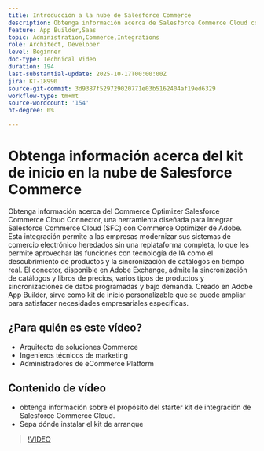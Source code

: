 ```yaml
---
title: Introducción a la nube de Salesforce Commerce
description: Obtenga información acerca de Salesforce Commerce Cloud con Adobe Commerce Optimizer mediante el conector SFC.
feature: App Builder,Saas
topic: Administration,Commerce,Integrations
role: Architect, Developer
level: Beginner
doc-type: Technical Video
duration: 194
last-substantial-update: 2025-10-17T00:00:00Z
jira: KT-18990
source-git-commit: 3d9387f529729020771e03b5162404af19ed6329
workflow-type: tm+mt
source-wordcount: '154'
ht-degree: 0%

---
```



# Obtenga información acerca del kit de inicio en la nube de Salesforce Commerce

Obtenga información acerca del Commerce Optimizer Salesforce Commerce Cloud Connector, una herramienta diseñada para integrar Salesforce Commerce Cloud (SFC) con Commerce Optimizer de Adobe. Esta integración permite a las empresas modernizar sus sistemas de comercio electrónico heredados sin una replataforma completa, lo que les permite aprovechar las funciones con tecnología de IA como el descubrimiento de productos y la sincronización de catálogos en tiempo real. El conector, disponible en Adobe Exchange, admite la sincronización de catálogos y libros de precios, varios tipos de productos y sincronizaciones de datos programadas y bajo demanda. Creado en Adobe App Builder, sirve como kit de inicio personalizable que se puede ampliar para satisfacer necesidades empresariales específicas.

## ¿Para quién es este vídeo?

* Arquitecto de soluciones Commerce
* Ingenieros técnicos de marketing
* Administradores de eCommerce Platform

## Contenido de vídeo

* obtenga información sobre el propósito del starter kit de integración de Salesforce Commerce Cloud.
* Sepa dónde instalar el kit de arranque

>[!VIDEO](https://video.tv.adobe.com/v/3476013)
